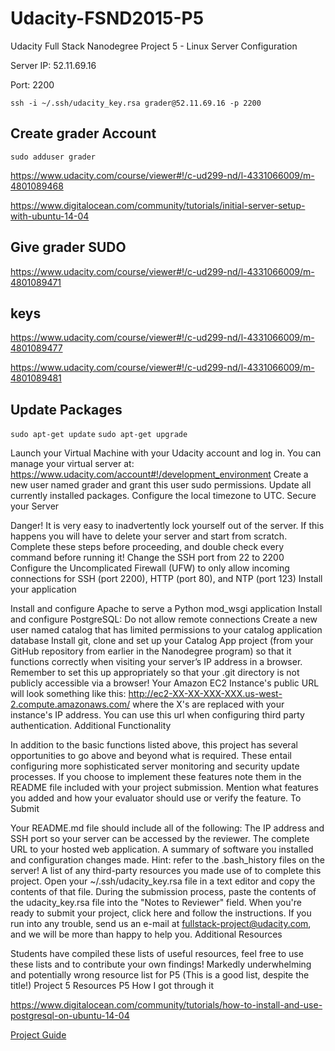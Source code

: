 # Udacity-FSND2015-P5
Udacity Full Stack Nanodegree Project 5 - Linux Server Configuration

Server IP: 52.11.69.16

Port: 2200


`ssh -i ~/.ssh/udacity_key.rsa grader@52.11.69.16 -p 2200`

## Create grader Account

`sudo adduser grader`

https://www.udacity.com/course/viewer#!/c-ud299-nd/l-4331066009/m-4801089468

https://www.digitalocean.com/community/tutorials/initial-server-setup-with-ubuntu-14-04


## Give grader SUDO

https://www.udacity.com/course/viewer#!/c-ud299-nd/l-4331066009/m-4801089471

## keys 

https://www.udacity.com/course/viewer#!/c-ud299-nd/l-4331066009/m-4801089477

https://www.udacity.com/course/viewer#!/c-ud299-nd/l-4331066009/m-4801089481

##  Update Packages

`sudo apt-get update`
`sudo apt-get upgrade`




Launch your Virtual Machine with your Udacity account and log in. You can manage your virtual server at: https://www.udacity.com/account#!/development_environment
Create a new user named grader and grant this user sudo permissions.
Update all currently installed packages.
Configure the local timezone to UTC.
Secure your Server

Danger!
It is very easy to inadvertently lock yourself out of the server. If this happens you will have to delete your server and start from scratch. Complete these steps before proceeding, and double check every command before running it!
Change the SSH port from 22 to 2200
Configure the Uncomplicated Firewall (UFW) to only allow incoming connections for SSH (port 2200), HTTP (port 80), and NTP (port 123)
Install your application

Install and configure Apache to serve a Python mod_wsgi application
Install and configure PostgreSQL:
Do not allow remote connections
Create a new user named catalog that has limited permissions to your catalog application database
Install git, clone and set up your Catalog App project (from your GitHub repository from earlier in the Nanodegree program) so that it functions correctly when visiting your server’s IP address in a browser. Remember to set this up appropriately so that your .git directory is not publicly accessible via a browser!
 Your Amazon EC2 Instance's public URL will look something like this: http://ec2-XX-XX-XXX-XXX.us-west-2.compute.amazonaws.com/ where the X's are replaced with your instance's IP address. You can use this url when configuring third party authentication.
Additional Functionality

In addition to the basic functions listed above, this project has several opportunities to go above and beyond what is required. These entail configuring more sophisticated server monitoring and security update processes.
If you choose to implement these features note them in the README file included with your project submission. Mention what features you added and how your evaluator should use or verify the feature.
To Submit

Your README.md file should include all of the following:
The IP address and SSH port so your server can be accessed by the reviewer.
The complete URL to your hosted web application.
A summary of software you installed and configuration changes made.
Hint: refer to the .bash_history files on the server!
A list of any third-party resources you made use of to complete this project.
Open your ~/.ssh/udacity_key.rsa file in a text editor and copy the contents of that file.
During the submission process, paste the contents of the udacity_key.rsa file into the "Notes to Reviewer" field.
When you're ready to submit your project, click here and follow the instructions.
If you run into any trouble, send us an e-mail at fullstack-project@udacity.com, and we will be more than happy to help you.
Additional Resources

Students have compiled these lists of useful resources, feel free to use these lists and to contribute your own findings!
Markedly underwhelming and potentially wrong resource list for P5 (This is a good list, despite the title!)
Project 5 Resources
P5 How I got through it


https://www.digitalocean.com/community/tutorials/how-to-install-and-use-postgresql-on-ubuntu-14-04

[Project Guide](https://docs.google.com/document/d/1J0gpbuSlcFa2IQScrTIqI6o3dice-9T7v8EDNjJDfUI/pub?embedded=true)
